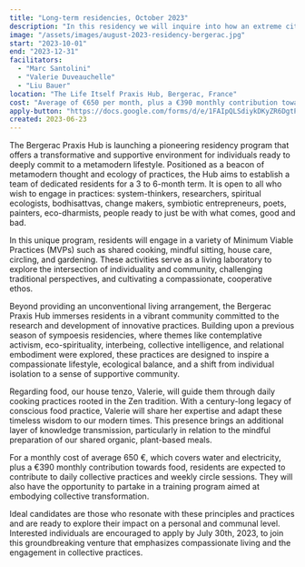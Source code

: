 ```yaml
---
title: "Long-term residencies, October 2023"
description: "In this residency we will inquire into how an extreme citizen science of contemplation can be built, bringing together the wisdom of ancient contemplative practices and the rigor of modern scientific methodologies."
image: "/assets/images/august-2023-residency-bergerac.jpg"
start: "2023-10-01"
end: "2023-12-31"
facilitators:
  - "Marc Santolini"
  - "Valerie Duveauchelle"
  - "Liu Bauer"
location: "The Life Itself Praxis Hub, Bergerac, France"
cost: "Average of €650 per month, plus a €390 monthly contribution towards food"
apply-button: "https://docs.google.com/forms/d/e/1FAIpQLSdiykDKyZR6DgtPKeYuNePy9sWc-qkIc4BVfKBRjkFWKvFp-g/viewform"
created: 2023-06-23
---
```


The Bergerac Praxis Hub is launching a pioneering residency program that offers a transformative 
and supportive environment for individuals ready to deeply commit to a metamodern lifestyle. 
Positioned as a beacon of metamodern thought and ecology of practices, the Hub aims to establish 
a team of dedicated residents for a 3 to 6-month term. It is open to all who wish to engage in practices: 
system-thinkers, researchers, spiritual ecologists, bodhisattvas, change makers, symbiotic entrepreneurs, poets, 
painters, eco-dharmists, people ready to just be with what comes, good and bad.

In this unique program, residents will engage in a variety of Minimum Viable Practices (MVPs) such as shared cooking, 
mindful sitting, house care, circling, and gardening. These activities serve as a living laboratory to explore the 
intersection of individuality and community, challenging traditional perspectives, and cultivating a compassionate, 
cooperative ethos.

Beyond providing an unconventional living arrangement, the Bergerac Praxis Hub immerses residents 
in a vibrant community committed to the research and development of innovative practices. 
Building upon a previous season of sympoesis residencies, where themes like contemplative activism, 
eco-spirituality, interbeing, collective intelligence, and relational embodiment were explored, these 
practices are designed to inspire a compassionate lifestyle, ecological balance, and a shift from individual 
isolation to a sense of supportive community.

Regarding food, our house tenzo, Valerie, will guide them through daily cooking practices rooted in the Zen 
tradition. With a century-long legacy of conscious food practice, Valerie will share her expertise and adapt 
these timeless wisdom to our modern times. This presence brings an additional layer of knowledge transmission, 
particularly in relation to the mindful preparation of our shared organic, plant-based meals.

For a monthly cost of  average 650 €, which covers water and electricity, plus a €390 monthly contribution towards food, 
residents are expected to contribute to daily collective practices and weekly circle sessions. They will also have the 
opportunity to partake in a training program aimed at embodying collective transformation.

Ideal candidates are those who resonate with these principles and practices and are ready to explore their impact on a 
personal and communal level. Interested individuals are encouraged to apply by July 30th, 2023, to join this groundbreaking 
venture that emphasizes compassionate living and the engagement in collective practices.
